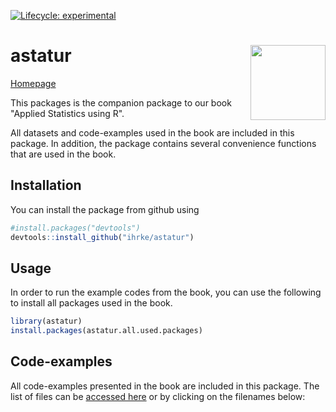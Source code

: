 <!-- badges: start -->
[![Lifecycle: experimental](https://img.shields.io/badge/lifecycle-experimental-orange.svg)](https://www.tidyverse.org/lifecycle/#experimental)
<!-- badges: end -->

# astatur <img src="man/figures/logo.png" align="right" alt="" width="120" />

[Homepage](https://ihrke.github.io/astatur/)

This packages is the companion package to our book "Applied Statistics using R".

All datasets and code-examples used in the book are included in this package. In addition, the package
contains several convenience functions that are used in the book.

## Installation

You can install the package from github using

``` r
#install.packages("devtools")
devtools::install_github("ihrke/astatur")
```

## Usage

In order to run the example codes from the book, you can use the following to install all 
packages used in the book.

``` r
library(astatur)
install.packages(astatur.all.used.packages)
```

## Code-examples

All code-examples presented in the book are included in this package. 
The list of files can be [accessed here](https://github.com/ihrke/astatur/tree/master/inst/code_examples) or by clicking on the filenames below:
